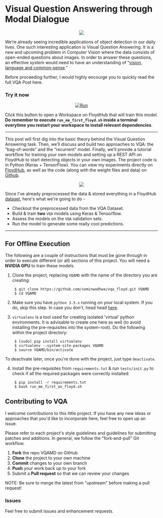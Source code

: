 # Visual Question Answering through Modal Dialogue

<p align="center">
  <img src="https://github.com/sominwadhwa/sominwadhwa.github.io/blob/master/assets/vqa/1.jpeg?raw=true"/>
</p>

We’re already seeing incredible applications of object detection in our daily lives. One such interesting application is Visual Question Answering. It is a new and upcoming problem in Computer Vision where the data consists of open-ended questions about images. In order to answer these questions, an effective system would need to have an understanding of  “[vision, language and common-sense](https://dac.cs.vt.edu/research-project/visual-question-answering-vqa/).”

Before proceeding further, I would highly encourge you to quickly read the full VQA Post here. 

### Try it now

<p align="center">
<a href="https://floydhub.com/run">
    <img src="https://static.floydhub.com/button/button.svg" alt="Run">
</a>
</p>

Click this button to open a Workspace on FloydHub that will train this model. **Do remember to execute `run_me_first_floyd.sh` inside a terminal everytime you restart your workspace to install relevant dependencies**.

---

This post will first dig into the basic theory behind the Visual Question Answering task. Then, we’ll discuss and build two approaches to VQA: the “bag-of-words” and the “recurrent” model. Finally, we’ll provide a tutorial workflow for training your own models and setting up a REST API on FloydHub to start detecting objects in your own images.
The project code is in Python (Keras + TensorFlow). You can view my experiments directly on [FloydHub](https://www.floydhub.com/sominw/projects/vqa_floyd), as well as the code (along with the weight files and data) on [Github](https://github.com/sominwadhwa/vqamd_floyd).

<p align="center">
  <img src="https://github.com/sominwadhwa/sominwadhwa.github.io/blob/master/assets/vqa/8.gif?raw=true"/>
</p>

Since I've already preprocessed the data & stored everything in a FloydHub [dataset](https://www.floydhub.com/sominw/datasets/vqa_data), here's what we're going to do - 

- Checkout the preprocessed data from the VQA Dataset.
- Build & train **two** `VQA` models using Keras & Tensorflow.
- Assess the models on the `VQA` validation sets.
- Run the model to generate some really cool predictions. 
---

## For Offline Execution

The following are a couple of instructions that must be gone through in order to execute different (or all) sections of this project. You will need a **NVIDIA GPU** to train these models.

1. Clone the project, replacing ``VQAMD`` with the name of the directory you are creating:

        $ git clone https://github.com/sominwadhwa/vqa_floyd.git VQAMD
        $ cd VQAMD

2. Make sure you have ``python 3.5.x`` running on your local system. If you do, skip this step. In case you don't, head
head [here](https://www.python.org/downloads/).

3. ``virtualenv`` is a tool used for creating isolated 'virtual' python environments. It is advisable to create one here as well (to avoid installing the pre-requisites into the system-root). Do the following within the project directory:

        $ [sudo] pip install virtualenv
        $ virtualenv --system-site-packages VQAMD
        $ source VQAMD/bin/activate

To deactivate later, once you're done with the project, just type ``deactivate``.

4. Install the pre-requisites from ``requirements.txt`` & run ``tests/init.py`` to check if all the required packages were correctly installed:

        $ pip install -r requirements.txt
        $ bash run_me_first_on_floyd.sh

## Contributing to VQA

I welcome contributions to this little project. If you have any new ideas or approaches that you'd like to incorporate here, feel free to open up an issue.

Please refer to each project's style guidelines and guidelines for submitting patches and additions. In general, we follow the "fork-and-pull" Git workflow.

 1. **Fork** the repo VQAMD on GitHub
 2. **Clone** the project to your own machine
 3. **Commit** changes to your own branch
 4. **Push** your work back up to your fork
 5. Submit a **Pull request** so that we can review your changes

NOTE: Be sure to merge the latest from "upstream" before making a pull request!

### Issues

Feel free to submit issues and enhancement requests.